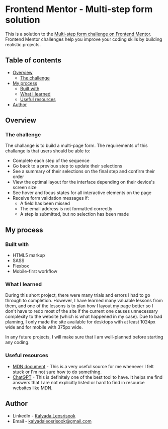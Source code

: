 # Frontend Mentor - Multi-step form solution

This is a solution to the [Multi-step form challenge on Frontend Mentor](https://www.frontendmentor.io/challenges/multistep-form-YVAnSdqQBJ). Frontend Mentor challenges help you improve your coding skills by building realistic projects. 

## Table of contents

- [Overview](#overview)
  - [The challenge](#the-challenge)
- [My process](#my-process)
  - [Built with](#built-with)
  - [What I learned](#what-i-learned)
  - [Useful resources](#useful-resources)
- [Author](#author)

## Overview

### The challenge
The challange is to build a multi-page form. The requirements of this challange is that users should be able to:

- Complete each step of the sequence
- Go back to a previous step to update their selections
- See a summary of their selections on the final step and confirm their order
- View the optimal layout for the interface depending on their device's screen size
- See hover and focus states for all interactive elements on the page
- Receive form validation messages if:
  - A field has been missed
  - The email address is not formatted correctly
  - A step is submitted, but no selection has been made


## My process

### Built with

- HTML5 markup
- SASS
- Flexbox
- Mobile-first workflow

### What I learned
During this short project, there were many trials and errors I had to go through to completion. However, I have learned many valuable lessons from them, and one of the lessons is to plan how I layout my page better so I don't have to redo most of the site if the current one causes unnecessary complexity to the website (which is what happened in my case). Due to bad planning, I only made the site available for desktops with at least 1024px wide and for mobile with 375px wide. 

In any future projects, I will make sure that I am well-planned before starting any coding. 


### Useful resources

- [MDN document](https://developer.mozilla.org/en-US/) - This is a very useful source for me whenever I felt stuck or I'm not sure how to do something.
- [ChatGPT](https://chat.openai.com/) - This is definitely one of the best tool to have. It helps me find answers that I are not explicitly listed or hard to find in resource websites like MDN. 

## Author

- LinkedIn - [Kalyada Leosrisook](https://www.linkedin.com/in/kalyada-leosrisook-314a31173/)
- Email -  kalyadaleosrisook@gmail.com



